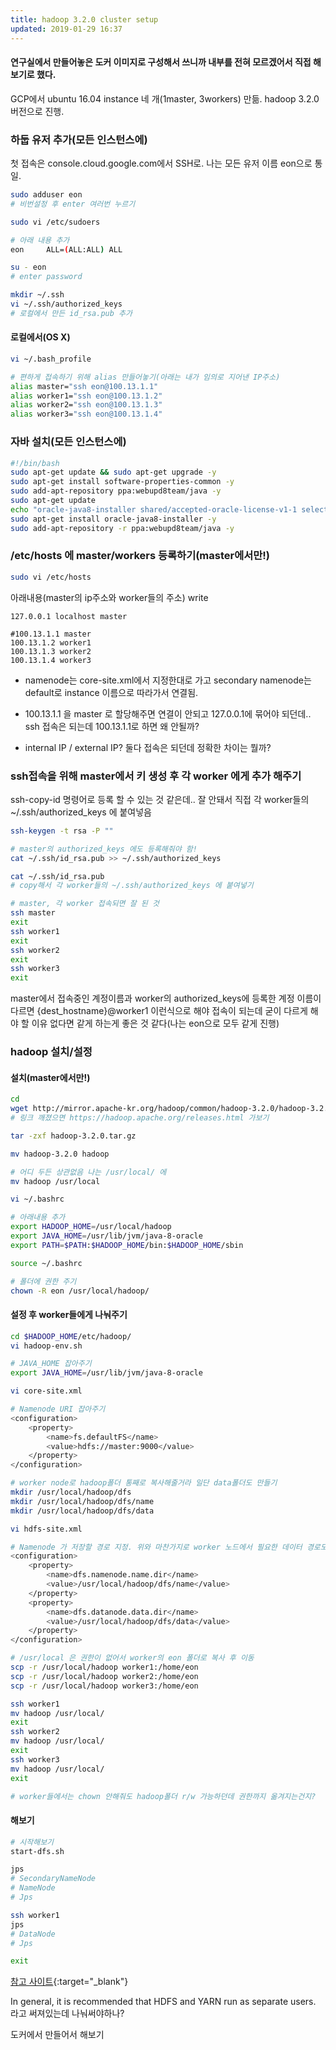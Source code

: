 ```yaml
---
title: hadoop 3.2.0 cluster setup
updated: 2019-01-29 16:37
---
```


#### 연구실에서 만들어놓은 도커 이미지로 구성해서 쓰니까 내부를 전혀 모르겠어서 직접 해보기로 했다.

GCP에서 ubuntu 16.04 instance 네 개(1master, 3workers) 만듦.
hadoop 3.2.0 버전으로 진행.

<div class="divider"></div>

### 하둡 유저 추가(모든 인스턴스에)

첫 접속은 console.cloud.google.com에서 SSH로.
나는 모든 유저 이름 eon으로 통일.

```sh
sudo adduser eon
# 비번설정 후 enter 여러번 누르기

sudo vi /etc/sudoers

# 아래 내용 추가
eon     ALL=(ALL:ALL) ALL

su - eon
# enter password

mkdir ~/.ssh
vi ~/.ssh/authorized_keys
# 로컬에서 만든 id_rsa.pub 추가 
```

#### 로컬에서(OS X)
```sh
vi ~/.bash_profile

# 편하게 접속하기 위해 alias 만들어놓기(아래는 내가 임의로 지어낸 IP주소)
alias master="ssh eon@100.13.1.1"
alias worker1="ssh eon@100.13.1.2"
alias worker2="ssh eon@100.13.1.3"
alias worker3="ssh eon@100.13.1.4"
```

<div class="divider"></div>

### 자바 설치(모든 인스턴스에)

```sh
#!/bin/bash
sudo apt-get update && sudo apt-get upgrade -y
sudo apt-get install software-properties-common -y
sudo add-apt-repository ppa:webupd8team/java -y
sudo apt-get update
echo "oracle-java8-installer shared/accepted-oracle-license-v1-1 select true" | sudo debconf-set-selections
sudo apt-get install oracle-java8-installer -y
sudo add-apt-repository -r ppa:webupd8team/java -y
```

<div class="divider"></div>

### /etc/hosts 에 master/workers 등록하기(master에서만!)

```sh
sudo vi /etc/hosts
```

아래내용(master의 ip주소와 worker들의 주소) write
```
127.0.0.1 localhost master

#100.13.1.1 master
100.13.1.2 worker1
100.13.1.3 worker2
100.13.1.4 worker3
```

- namenode는 core-site.xml에서 지정한대로 가고 secondary namenode는 default로 instance 이름으로 따라가서 연결됨.

- 100.13.1.1 을 master 로 할당해주면 연결이 안되고 127.0.0.1에 묶어야 되던데.. ssh 접속은 되는데 100.13.1.1로 하면 왜 안될까?

- internal IP / external IP? 둘다 접속은 되던데 정확한 차이는 뭘까?

<div class="divider"></div>

### ssh접속을 위해 master에서 키 생성 후 각 worker 에게 추가 해주기

ssh-copy-id 명령어로 등록 할 수 있는 것 같은데.. 잘 안돼서 직접 각 worker들의 ~/.ssh/authorized_keys 에 붙여넣음

```sh
ssh-keygen -t rsa -P ""

# master의 authorized_keys 에도 등록해줘야 함!
cat ~/.ssh/id_rsa.pub >> ~/.ssh/authorized_keys

cat ~/.ssh/id_rsa.pub
# copy해서 각 worker들의 ~/.ssh/authorized_keys 에 붙여넣기

# master, 각 worker 접속되면 잘 된 것
ssh master
exit
ssh worker1
exit
ssh worker2
exit
ssh worker3
exit
```

master에서 접속중인 계정이름과 worker의 authorized_keys에 등록한 계정 이름이 다르면 {dest_hostname}@worker1 이런식으로 해야 접속이 되는데 굳이 다르게 해야 할 이유 없다면 같게 하는게 좋은 것 같다(나는 eon으로 모두 같게 진행)

<div class="divider"></div>

### hadoop 설치/설정

#### 설치(master에서만!)

```sh
cd
wget http://mirror.apache-kr.org/hadoop/common/hadoop-3.2.0/hadoop-3.2.0.tar.gz
# 링크 깨졌으면 https://hadoop.apache.org/releases.html 가보기

tar -zxf hadoop-3.2.0.tar.gz

mv hadoop-3.2.0 hadoop

# 어디 두든 상관없음 나는 /usr/local/ 에
mv hadoop /usr/local

vi ~/.bashrc

# 아래내용 추가
export HADOOP_HOME=/usr/local/hadoop
export JAVA_HOME=/usr/lib/jvm/java-8-oracle
export PATH=$PATH:$HADOOP_HOME/bin:$HADOOP_HOME/sbin

source ~/.bashrc

# 폴더에 권한 주기
chown -R eon /usr/local/hadoop/
```

#### 설정 후 worker들에게 나눠주기


```sh
cd $HADOOP_HOME/etc/hadoop/
vi hadoop-env.sh

# JAVA_HOME 잡아주기
export JAVA_HOME=/usr/lib/jvm/java-8-oracle

vi core-site.xml

# Namenode URI 잡아주기
<configuration>
    <property>
        <name>fs.defaultFS</name>
        <value>hdfs://master:9000</value>
    </property>
</configuration>

# worker node로 hadoop폴더 통째로 복사해줄거라 일단 data폴더도 만들기
mkdir /usr/local/hadoop/dfs
mkdir /usr/local/hadoop/dfs/name
mkdir /usr/local/hadoop/dfs/data

vi hdfs-site.xml

# Namenode 가 저장할 경로 지정. 위와 마찬가지로 worker 노드에서 필요한 데이터 경로도 지정.
<configuration>
    <property>
        <name>dfs.namenode.name.dir</name>
        <value>/usr/local/hadoop/dfs/name</value>
    </property>
    <property>
        <name>dfs.datanode.data.dir</name>
        <value>/usr/local/hadoop/dfs/data</value>
    </property>
</configuration>

# /usr/local 은 권한이 없어서 worker의 eon 폴더로 복사 후 이동
scp -r /usr/local/hadoop worker1:/home/eon
scp -r /usr/local/hadoop worker2:/home/eon
scp -r /usr/local/hadoop worker3:/home/eon

ssh worker1
mv hadoop /usr/local/
exit
ssh worker2
mv hadoop /usr/local/
exit
ssh worker3
mv hadoop /usr/local/
exit

# worker들에서는 chown 안해줘도 hadoop폴더 r/w 가능하던데 권한까지 옮겨지는건지?

```

#### 해보기

```sh
# 시작해보기
start-dfs.sh

jps
# SecondaryNameNode
# NameNode
# Jps

ssh worker1
jps
# DataNode
# Jps

exit
```

<div class="divider"></div>


[참고 사이트](https://hadoop.apache.org/docs/r3.2.0/hadoop-project-dist/hadoop-common/ClusterSetup.html){:target="_blank"}

In general, it is recommended that HDFS and YARN run as separate users. 라고 써져있는데 나눠써야하나?

도커에서 만들어서 해보기
